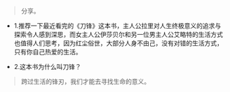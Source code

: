>分享。

- 1.推荐一下最近看完的《刀锋》这本书，主人公拉里对人生终极意义的追求与探索令人感到深思，而女主人公伊莎贝尔和另一位男主人公艾略特的生活方式也值得人们思考，因为红尘俗世，大部分人身不由己，没有对错的生活方式，只有你自己热爱的生活。

- 2.这本书为什么叫刀锋？

>跨过生活的锋刃，我们才能去寻找生命的意义。
